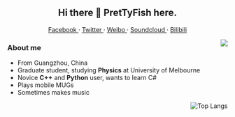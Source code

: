 <h2 align="center">Hi there 👋 PretTyFish here.</h2>

<p align="center">
  <a href="https://www.facebook.com/PretTyFish.Hollis">
  Facebook
  </a>
  ·
  <a href="https://twitter.com/PreT_Fish">
  Twitter
  </a>
  ·
  <a href="https://weibo.com/5579621721">
  Weibo
  </a>
  ·
  <a href="https://soundcloud.com/prettyfish">
  Soundcloud
  </a>
  ·
  <a href="https://space.bilibili.com/4788363">
  Bilibili
  </a>
</p>

<img align="right" src="https://github-readme-stats.vercel.app/api?username=PretTy-Fish&show_icons=true&hide_border=true&theme=dark"/>

### About me

- From Guangzhou, China
- Graduate student, studying **Physics** at University of Melbourne
- Novice **C++** and **Python** user, wants to learn C#
- Plays mobile MUGs
- Sometimes makes music

<img align="right" alt="Top Langs" src="https://github-readme-stats.vercel.app/api/top-langs/?username=PretTy-Fish&layout=compact&theme=dark" />

<!--
**PretTy-Fish/PretTy-Fish** is a ✨ _special_ ✨ repository because its `README.md` (this file) appears on your GitHub profile.

Here are some ideas to get you started:

- 🔭 I’m currently working on ...
- 🌱 I’m currently learning ...
- 👯 I’m looking to collaborate on ...
- 🤔 I’m looking for help with ...
- 💬 Ask me about ...
- 📫 How to reach me: ...
- 😄 Pronouns: ...
- ⚡ Fun fact: ...
-->
